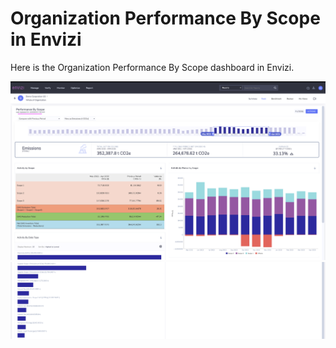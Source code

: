 # Organization Performance By Scope in Envizi

Here is the  Organization Performance By Scope dashboard in Envizi. 

<img src="images/image-43.png">
<img src="images/image-44.png">
